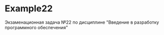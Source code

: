 # Example22
Экзаменационная задача №22 по дисциплине "Введение в разработку программного обеспечения"
